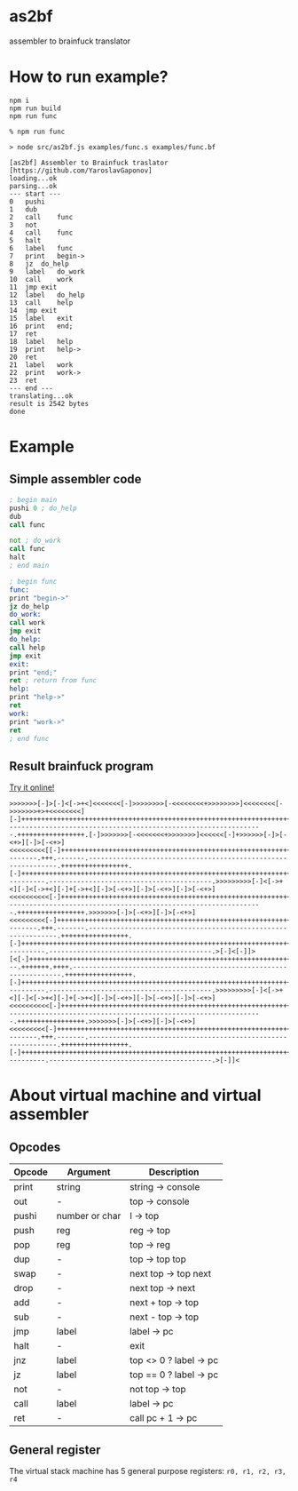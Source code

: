as2bf
===========
assembler to brainfuck translator

# How to run example?

```shell
npm i
npm run build
npm run func
```

```shell
% npm run func

> node src/as2bf.js examples/func.s examples/func.bf

[as2bf] Assembler to Brainfuck traslator [https://github.com/YaroslavGaponov]
loading...ok
parsing...ok
--- start ---
0	pushi	
1	dub	
2	call	func
3	not	
4	call	func
5	halt	
6	label	func
7	print	begin->
8	jz	do_help
9	label	do_work
10	call	work
11	jmp	exit
12	label	do_help
13	call	help
14	jmp	exit
15	label	exit
16	print	end;
17	ret	
18	label	help
19	print	help->
20	ret	
21	label	work
22	print	work->
23	ret	
--- end ---
translating...ok
result is 2542 bytes
done
```

# Example

##  Simple assembler code

```asm
; begin main
pushi 0 ; do_help
dub
call func

not ; do_work
call func
halt
; end main

; begin func
func:
print "begin->"
jz do_help
do_work:
call work
jmp exit
do_help:
call help
jmp exit
exit:
print "end;"
ret ; return from func
help:
print "help->"
ret
work:
print "work->"
ret
; end func
```

## Result brainfuck program

[Try it online!](https://tio.run/##7VRbCsQgDDxQMCcIXqTko11YWAr7UdjzW0Pqo9iPLd26pTgoxGiQmQwZpv71fn4eo3NW0RmWTZ2xQEwKScb7JUcQUuGV1CjA1y5gXwunA3XrktgcBZZ/JBWiCLCWQLjmMvp7ThFFnaposi1Uzi8c8Ayp6tApie2hgzbZOlh@FUGMim5u9JXu43X7jY2biy/iYvUs@w7VbApmquFvnNiGSRsmbZj8fZgwOTcD "brainfuck – Try It Online")


```brainfuck
>>>>>>>[-]>[-]<[->+<]<<<<<<<[-]>>>>>>>>[-<<<<<<<<+>>>>>>>>]<<<<<<<<[->>>>>>>+>+<<<<<<<<][-]++++++++++++++++++++++++++++++++++++++++++++++++++++++++++++++++++++++++++++++++++++++++++++++++++.+++.++.++.+++++.-----------------------------------------------------------------.+++++++++++++++++.[-]>>>>>>>[-<<<<<<<+>>>>>>>]<<<<<<[-]+>>>>>>[-]>[-<+>][-]>[-<+>]<<<<<<<<<[[-]+++++++++++++++++++++++++++++++++++++++++++++++++++++++++++++++++++++++++++++++++++++++++++++++++++++++++++++++++++++++.--------.+++.-------.--------------------------------------------------------------.+++++++++++++++++.[-]+++++++++++++++++++++++++++++++++++++++++++++++++++++++++++++++++++++++++++++++++++++++++++++++++++++.+++++++++.----------.-----------------------------------------.>>>>>>>>>[-]<[->+<][-]<[->+<][-]+[->+<][-]>[-<+>][-]>[-<+>][-]>[-<+>]<<<<<<<<<<[-]++++++++++++++++++++++++++++++++++++++++++++++++++++++++++++++++++++++++++++++++++++++++++++++++++.+++.++.++.+++++.-----------------------------------------------------------------.+++++++++++++++++.>>>>>>>[-]>[-<+>][-]>[-<+>]<<<<<<<<<[-]+++++++++++++++++++++++++++++++++++++++++++++++++++++++++++++++++++++++++++++++++++++++++++++++++++++++++++++++++++++++.--------.+++.-------.--------------------------------------------------------------.+++++++++++++++++.[-]+++++++++++++++++++++++++++++++++++++++++++++++++++++++++++++++++++++++++++++++++++++++++++++++++++++.+++++++++.----------.-----------------------------------------.>[-]<[-]]>[<[-]++++++++++++++++++++++++++++++++++++++++++++++++++++++++++++++++++++++++++++++++++++++++++++++++++++++++.---.+++++++.++++.-------------------------------------------------------------------.+++++++++++++++++.[-]+++++++++++++++++++++++++++++++++++++++++++++++++++++++++++++++++++++++++++++++++++++++++++++++++++++.+++++++++.----------.-----------------------------------------.>>>>>>>>>[-]<[->+<][-]<[->+<][-]+[->+<][-]>[-<+>][-]>[-<+>][-]>[-<+>]<<<<<<<<<<[-]++++++++++++++++++++++++++++++++++++++++++++++++++++++++++++++++++++++++++++++++++++++++++++++++++.+++.++.++.+++++.-----------------------------------------------------------------.+++++++++++++++++.>>>>>>>[-]>[-<+>][-]>[-<+>]<<<<<<<<<[-]+++++++++++++++++++++++++++++++++++++++++++++++++++++++++++++++++++++++++++++++++++++++++++++++++++++++++++++++++++++++.--------.+++.-------.--------------------------------------------------------------.+++++++++++++++++.[-]+++++++++++++++++++++++++++++++++++++++++++++++++++++++++++++++++++++++++++++++++++++++++++++++++++++.+++++++++.----------.-----------------------------------------.>[-]]<
```


# About virtual machine and virtual assembler

## Opcodes


| Opcode 	 | Argument 	 | Description               |
|--------	 |----------	 |-------------------------- |
| print  	 | string    	 | string → console          |
| out    	 | -         	 | top → console	         |
| pushi      | number or char| I → top                   |
| push       | reg           | reg → top                 |
| pop        | reg           | top → reg                 |
| dup        | -             | top → top top             |
| swap       | -             | next top → top next       |
| drop       | -             | next top → next           |
| add        | -             | next + top → top          |
| sub        | -             | next - top → top          |
| jmp        | label         | label → pc                |
| halt       | -             | exit                      | 
| jnz        | label         | top <> 0 ? label → pc     |
| jz         | label         | top == 0 ? label → pc     |
| not        | -             | not top → top             |
| call       | label         | label → pc                |
| ret        | -             | call pc + 1 → pc          |

## General register

The virtual stack machine has 5 general purpose registers: `r0, r1, r2, r3, r4`


